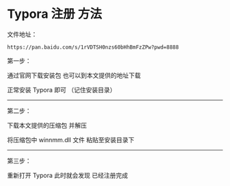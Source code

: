 # Typora 注册 方法

文件地址：
```
https://pan.baidu.com/s/1rVDTSH0nzs60bHhBmFzZPw?pwd=8888
``` 

第一步：

通过官网下载安装包 也可以到本文提供的地址下载

正常安装 Typora 即可 （记住安装目录）

****

第二步：

下载本文提供的压缩包 并解压

将压缩包中 winnmm.dll 文件 粘贴至安装目录下

****

第三步：

重新打开  Typora 此时就会发现 已经注册完成